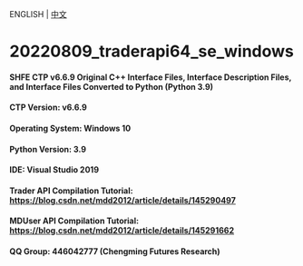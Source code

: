 ENGLISH | [中文](README.md)

# 20220809_traderapi64_se_windows

#### SHFE CTP v6.6.9 Original C++ Interface Files, Interface Description Files, and Interface Files Converted to Python (Python 3.9)
#### CTP Version: v6.6.9
#### Operating System: Windows 10
#### Python Version: 3.9
#### IDE: Visual Studio 2019
#### Trader API Compilation Tutorial: <https://blog.csdn.net/mdd2012/article/details/145290497>
#### MDUser API Compilation Tutorial: <https://blog.csdn.net/mdd2012/article/details/145291662>
#### QQ Group: 446042777 (Chengming Futures Research)